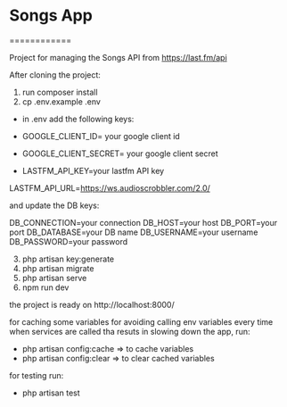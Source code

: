 # Songs App
============

Project for managing the Songs API from https://last.fm/api

After cloning the project:
1. run composer install
2. cp .env.example .env

- in .env add the following keys:

- GOOGLE_CLIENT_ID= your google client id
- GOOGLE_CLIENT_SECRET= your google client secret

- LASTFM_API_KEY=your lastfm API key

LASTFM_API_URL=https://ws.audioscrobbler.com/2.0/

and update the DB keys:

DB_CONNECTION=your connection
DB_HOST=your host
DB_PORT=your port
DB_DATABASE=your DB name
DB_USERNAME=your username
DB_PASSWORD=your password

3. php artisan key:generate
4. php artisan migrate
5. php artisan serve
6. npm run dev

the project is ready on http://localhost:8000/

for caching some variables for avoiding calling env variables every time when services are called tha resuts in slowing down the app, run:
- php artisan config:cache  => to cache variables
- php artisan config:clear => to clear cached variables

for testing run:
- php artisan test